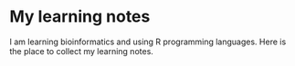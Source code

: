 # My learning notes

I am learning bioinformatics and using R programming languages. Here is the place to collect my learning notes.
